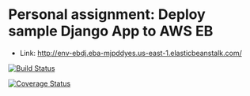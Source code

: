 # Personal assignment: Deploy sample Django App to AWS EB

- Link: http://env-ebdj.eba-mjpddyes.us-east-1.elasticbeanstalk.com/

[![Build Status](https://app.travis-ci.com/kolharsam/assignment-practical-swe.svg?branch=main)](https://app.travis-ci.com/kolharsam/assignment-practical-swe)

[![Coverage Status](https://coveralls.io/repos/github/kolharsam/assignment-practical-swe/badge.svg?branch=main)](https://coveralls.io/github/kolharsam/assignment-practical-swe?branch=main)

